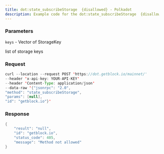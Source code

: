```yaml
---
title: dot:state_subscribeStorage  {disallowed} - Polkadot
description: Example code for the dot:state_subscribeStorage  {disallowed} json-rpc method. Сomplete guide on how to use dot:state_subscribeStorage  {disallowed} json-rpc in GetBlock.io Web3 documentation.
---
```


### Parameters


`keys` - Vector of StorageKey

list of storage keys

### Request

``` java
curl --location --request POST 'https://dot.getblock.io/mainnet/' 
--header 'x-api-key: YOUR-API-KEY' 
--header 'Content-Type: application/json' 
--data-raw '{"jsonrpc": "2.0",
"method": "state_subscribeStorage",
"params": [null],
"id": "getblock.io"}'
```

###  Response

``` java
{
    "result": "null",
    "id": "getblock.io",
    "status_code": 405,
    "message": "Method not allowed"
}
```

